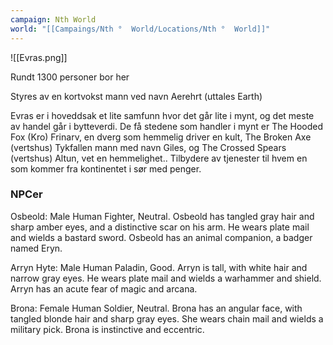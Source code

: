 ```yaml
---
campaign: Nth World
world: "[[Campaings/Nth °  World/Locations/Nth °  World]]"
---
```

![[Evras.png]]

Rundt 1300 personer bor her

Styres av en kortvokst mann ved navn Aerehrt (uttales Earth)

Evras er i hoveddsak et lite samfunn hvor det går lite i mynt, og det meste av handel går i bytteverdi. De få stedene som handler i mynt er The Hooded Fox (Kro) Frinarv, en dverg som hemmelig driver en kult, The Broken Axe (vertshus) Tykfallen mann med navn Giles, og The Crossed Spears (vertshus) Altun, vet en hemmelighet.. Tilbydere av tjenester til hvem en som kommer fra kontinentet i sør med penger.

### NPCer

Osbeold: Male Human Fighter, Neutral. Osbeold has tangled gray hair and sharp amber eyes, and a distinctive scar on his arm. He wears plate mail and wields a bastard sword. Osbeold has an animal companion, a badger named Eryn.

Arryn Hyte: Male Human Paladin, Good. Arryn is tall, with white hair and narrow gray eyes. He wears plate mail and wields a warhammer and shield. Arryn has an acute fear of magic and arcana.

Brona: Female Human Soldier, Neutral. Brona has an angular face, with tangled blonde hair and sharp gray eyes. She wears chain mail and wields a military pick. Brona is instinctive and eccentric.